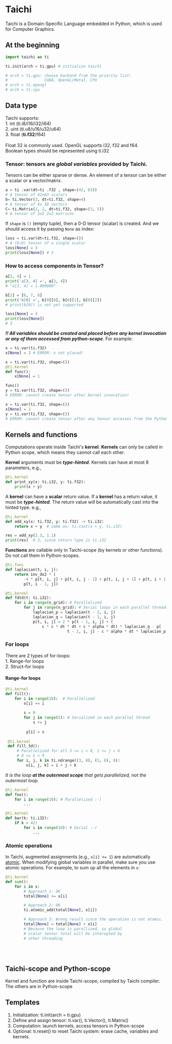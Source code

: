 # Taichi

Taichi is a Domain-Specific Language embedded in Python, which is used for Computer Graphics.&#x20;

## At the beginning

```python
import taichi as ti

ti.init(arch = ti.gpu) # initialize taichi

# arch = ti.gpu: choose backend from the priority list:
#                CUDA, OpenGL/Metal, CPU
# arch = ti.opengl
# arch = ti.cpu
```

## Data type

Taichi supports:\
1\. int (ti.i8/i16/i32/i64)\
2\. uint (ti.u8/u16/u32/u64)\
3\. float (**ti.f32**/f64)\
\
Float 32 is commonly used. OpenGL supports i32, f32 and f64.\
Boolean types should be represented using ti.i32

### Tensor: tensors are _global variables_ provided by Taichi.&#x20;

Tensors can be either sparse or dense. An element of a tensor can be either a scalar or a vector/matrix.

```python
a = ti .var(dt=ti .f32 , shape=(42, 63)) 
# A tensor of 42x63 scalars 
b= ti.Vector(3, dt=ti.f32, shape=4) 
# A tensor of 4x 3D vectors 
C= ti.Matrix(2, 2, dt=ti.f32, shape=(3, 5))
# A tensor of 3x5 2x2 matrices
```

If `shape` is `()` (empty tuple), then a 0-D tensor (scalar) is created. And we should access it by passing `None` as index:

```python
loss = ti.var(dt=ti.f32, shape=()) 
# A (0−D) tensor of a single scalar
loss[None] = 3 
print(loss[None]) # 3
```

### How to access components in Tensor?

```python
a[3, 4] = 1
print('a[3, 4] =', a[3, 4])
# "a[3, 4] = 1.000000"

b[2] = [6, 7, 8]
print('b[0] =', b[0][0], b[0][1], b[0][2])
# print(b[0]) is not yet supported

loss[None] = 3
print(loss[None]) 
# 3
```

_**!! All variables should be created and placed before any kernel invocation or any of them accessed from python-scope**_. For example:

```python
x = ti.var(ti.f32)
x[None] = 1 # ERROR: x not placed!
```

```python
x = ti.var(ti.f32, shape=())
@ti.kernel
def func():
    x[None] = 1

func()
y = ti.var(ti.f32, shape=())
# ERROR: cannot create tensor after kernel invocation!
```

```python
x = ti.var(ti.f32, shape=())
x[None] = 1
y = ti.var(ti.f32, shape=())
# ERROR: cannot create tensor after any tensor accesses from the Python-scope!
```

## Kernels and functions

Computations operate inside Taichi's **kernel**. **Kernels** can only be called in Python scope, which means they cannot call each other.

**Kernel** arguments must be _**type-hinted**_. Kernels can have at most 8 parameters, e.g.,

```python
@ti.kernel
def print_xy(x: ti.i32, y: ti.f32):
    print(x + y)
```

A **kernel** can have a **scalar** return value. If a **kernel** has a return value, it must be _**type-hinted**_. The return value will be automatically cast into the hinted type. e.g.,

```python
@ti.kernel
def add_xy(x: ti.f32, y: ti.f32) -> ti.i32:
    return x + y  # same as: ti.cast(x + y, ti.i32)

res = add_xy(2.3, 1.1)
print(res)  # 3, since return type is ti.i32
```

**Functions** are callable only in Taichi-scope (by kernels or other functions). Do not call them in Python-scopes.

```python
@ti.func
def laplacian(t, i, j):
    return inv_dx2 * (
        -4 * p[t, i, j] + p[t, i, j - 1] + p[t, i, j + 1] + p[t, i + 1, j] +
        p[t, i - 1, j])

@ti.kernel
def fdtd(t: ti.i32):
    for i in range(n_grid): # Parallelized
        for j in range(n_grid): # Serial loops in each parallel threads
            laplacian_p = laplacian(t - 2, i, j)
            laplacian_q = laplacian(t - 1, i, j)
            p[t, i, j] = 2 * p[t - 1, i, j] + (
                c * c * dt * dt + c * alpha * dt) * laplacian_q - p[
                           t - 2, i, j] - c * alpha * dt * laplacian_p
```

### For loops

There are 2 types of for-loops:\
1\. Range-for loops\
2\. Struct-for loops

#### Range-for loops

```python
@ti.kernel
def fill():
    for i in range(10):  # Parallelized
        x[i] += i
        
        s = 0
        for j in range(5): # Serialized in each parallel thread
            s += j
            
         y[i] = s 
 
 @ti.kernel
 def fill_3d():
     # Parallelized for all 3 <= i < 8, 1 <= j < 6
     # 0 <= k < 9
     for i, j, k in ti.ndrange((3, 8), (1, 6), 9):
         x[i, j, k] = i + j + k
```

_It is the loop **at the outermost scope** that gets parallelized, not the outermost loop._

```python
@ti.kernel
def foo():
    for i in range(10): # Parallelized :-)
        ...

@ti.kernel
def bar(k: ti.i32):
    if k > 42:
        for i in range(10): # Serial :-(
            ...
```

### Atomic operations

In Taichi, augmented assignments (e.g., `x[i] += 1`) are automatically [atomic](https://en.wikipedia.org/wiki/Fetch-and-add).  When modifying global variables in parallel, make sure you use atomic operations. For example, to sum up all the elements in `x`:

```python
@ti.kernel
def sum():
    for i in x:
        # Approach 1: OK
        total[None] += x[i]

        # Approach 2: OK
        ti.atomic_add(total[None], x[i])

        # Approach 3: Wrong result since the operation is not atomic.
        total[None] = total[None] + x[i]
        # Because the loop is parallized, so global 
        # scalar tensor total will be interupted by
        # other threading  
        
        
        
```

## Taichi-scope and Python-scope

Kernel and function are inside Taichi-scope, compiled by Taichi compiler.\
The others are in Python-scope

## Templates

1. Initialization: ti.init(arch = ti.gpu)
2. Define and assign tensor: ti.var(), ti.Vector(), ti.Matrix()
3. Computation: launch kernels, access tensors in Python-scope
4. Optional: ti.reset() to reset Taichi system: erase cache, variables and kernels.

## &#x20;
